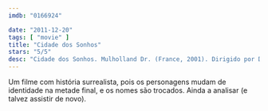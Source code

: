 ```yaml
---
imdb: "0166924"

date: "2011-12-20"
tags: [ "movie" ]
title: "Cidade dos Sonhos"
stars: "5/5"
desc: "Cidade dos Sonhos. Mulholland Dr. (France, 2001). Dirigido por David Lynch. Escrito por David Lynch. Com Naomi Watts, Laura Harring, Ann Miller, Dan Hedaya, Justin Theroux, Brent Briscoe, Robert Forster, Katharine Towne, Lee Grant."
---
```

Um filme com história surrealista, pois os personagens mudam de identidade na metade final, e os nomes são trocados. Ainda a analisar (e talvez assistir de novo).


